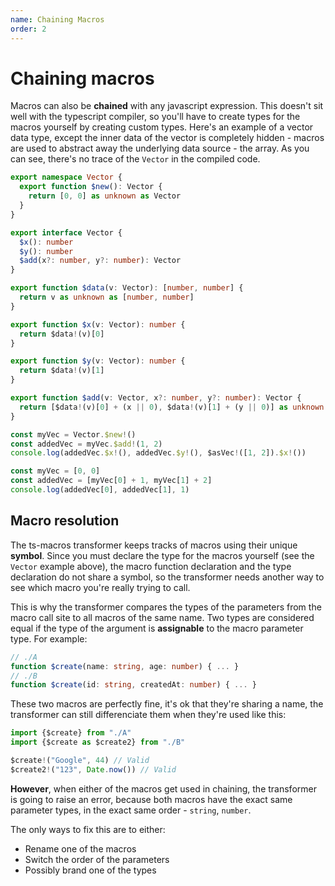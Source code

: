 ```yaml
---
name: Chaining Macros
order: 2
---
```


# Chaining macros

Macros can also be **chained** with any javascript expression. This doesn't sit well with the typescript compiler, so you'll have to create types for the macros yourself by creating custom types. Here's an example of a vector data type, except the inner data of the vector is completely hidden - macros are used to abstract away the underlying data source - the array. As you can see, there's no trace of the `Vector` in the compiled code.

```ts --Macros
export namespace Vector {
  export function $new(): Vector {
    return [0, 0] as unknown as Vector
  }
}

export interface Vector {
  $x(): number
  $y(): number
  $add(x?: number, y?: number): Vector
}

export function $data(v: Vector): [number, number] {
  return v as unknown as [number, number]
}

export function $x(v: Vector): number {
  return $data!(v)[0]
}

export function $y(v: Vector): number {
  return $data!(v)[1]
}

export function $add(v: Vector, x?: number, y?: number): Vector {
  return [$data!(v)[0] + (x || 0), $data!(v)[1] + (y || 0)] as unknown as Vector
}

const myVec = Vector.$new!()
const addedVec = myVec.$add!(1, 2)
console.log(addedVec.$x!(), addedVec.$y!(), $asVec!([1, 2]).$x!())
```

```ts --Result
const myVec = [0, 0]
const addedVec = [myVec[0] + 1, myVec[1] + 2]
console.log(addedVec[0], addedVec[1], 1)
```

## Macro resolution

The ts-macros transformer keeps tracks of macros using their unique **symbol**. Since you must declare the type for the macros yourself (see the `Vector` example above), the macro function declaration and the type declaration do not share a symbol, so the transformer needs another way to see which macro you're really trying to call.

This is why the transformer compares the types of the parameters from the macro call site to all macros of the same name. Two types are considered equal if the type of the argument is **assignable** to the macro parameter type. For example:

```ts
// ./A
function $create(name: string, age: number) { ... }
// ./B
function $create(id: string, createdAt: number) { ... }
```

These two macros are perfectly fine, it's ok that they're sharing a name, the transformer can still differenciate them when they're used like this:

```ts
import {$create} from "./A"
import {$create as $create2} from "./B"

$create!("Google", 44) // Valid
$create2!("123", Date.now()) // Valid
```

**However**, when either of the macros get used in chaining, the transformer is going to raise an error, because both macros have the exact same parameter types, in the exact same order - `string`, `number`.

The only ways to fix this are to either:

- Rename one of the macros
- Switch the order of the parameters
- Possibly brand one of the types
